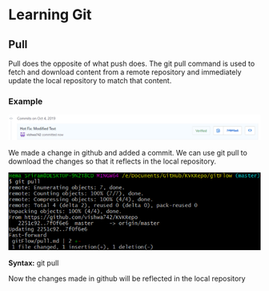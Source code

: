 # Learning Git
## Pull

Pull does the opposite of what push does. The git pull command is used to fetch and download content from a remote repository and immediately update the local repository to match that content.

### Example 


<img src="Screenshots/pull1.png">



We made a change in github and added a commit. We can use git pull to download the changes so that it reflects in the local repository. 

<img src="Screenshots/pull2.png">

**Syntax:** git pull

Now the changes made in github will be reflected in the local repository